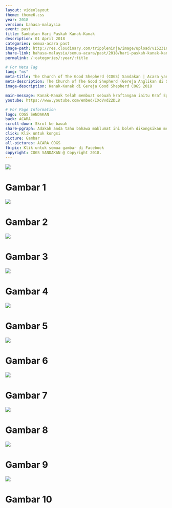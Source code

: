 ```yaml
---
layout: videolayout
theme: theme6.css
year: 2018
version: bahasa-malaysia
event: past
title: Sambutan Hari Paskah Kanak-Kanak
description: 01 April 2018
categories: semua-acara past
image-path: http://res.cloudinary.com/trippleninja/image/upload/v1523165983/Hari%20Paskah/PK_1.jpg
share-link: bahasa-malaysia/semua-acara/past/2018/hari-paskah-kanak-kanak
permalink: /:categories/:year/:title

# For Meta Tag
lang: "ms"
meta-title: The Church of The Good Shepherd (COGS) Sandakan | Acara yang Sudah Berlalu - Sambutan Hari Paskah dan Hari Jadi Sekolah Minggu kanak-kanak BM 2018
meta-description: The Church of The Good Shepherd (Gereja Anglikan di Sandakan) | Kanak-Kanak telah membuat sebuah kraftangan iaitu Kraf Egg Surprise dan juga diadakan sambutan Harijadi yang lahir dari bulan Januari sehingga bulan April
image-description: Kanak-Kanak di Gereja Good Shepherd COGS 2018

main-message: Kanak-Kanak telah membuat sebuah kraftangan iaitu Kraf Egg Surprise dan juga diadakan sambutan Harijadi yang lahir dari bulan Januari sehingga bulan April
youtube: https://www.youtube.com/embed/IXoVvd22DL8

# For Page Information
logo: COGS SANDAKAN
back: ACARA
scroll-down: Skrol ke bawah
share-pgraph: Adakah anda tahu bahawa maklumat ini boleh dikongsikan melalui Facebook, Twitter, GooglePlus dan Whatsapp? Klik butang di bawah, kongsi dan jemput rakan-rakan atau keluarga anda untuk menyertai acara ini!
click: Klik untuk kongsi
picture: Gambar
all-pictures: ACARA COGS
fb-pic: Klik untuk semua gambar di Facebook
copyright: COGS SANDAKAN @ Copyright 2018.
---
```

<div class="slide active"><img src="http://res.cloudinary.com/trippleninja/image/upload/v1523165980/Hari%20Paskah/pk_2.jpg">
    <div class="pic-container">
        <h1 class="slide-heading">
            Gambar 1
        </h1>
    </div>
</div>
<div class="slide pic2"><img src="http://res.cloudinary.com/trippleninja/image/upload/v1523165975/Hari%20Paskah/pk_3.jpg">
    <div class="pic-container">
        <h1 class="slide-heading">
            Gambar 2
        </h1>
    </div>
</div>
<div class="slide pic3"><img src="http://res.cloudinary.com/trippleninja/image/upload/v1523165973/Hari%20Paskah/pk_4.jpg">
    <div class="pic-container">
        <h1 class="slide-heading">
            Gambar 3
        </h1>
    </div>
</div>
<div class="slide pic4"><img src="http://res.cloudinary.com/trippleninja/image/upload/v1523165968/Hari%20Paskah/pk_5.jpg">
    <div class="pic-container">
        <h1 class="slide-heading">
            Gambar 4
        </h1>
    </div>
</div>
<div class="slide pic5"><img src="http://res.cloudinary.com/trippleninja/image/upload/v1523165980/Hari%20Paskah/pk_6.jpg">
    <div class="pic-container">
        <h1 class="slide-heading">
            Gambar 5
        </h1>
    </div>
</div>
<div class="slide pic6"><img src="http://res.cloudinary.com/trippleninja/image/upload/v1523165989/Hari%20Paskah/pk_7.jpg">
    <div class="pic-container">
        <h1 class="slide-heading">
            Gambar 6
        </h1>
    </div>
</div>
<div class="slide pic7"><img src="http://res.cloudinary.com/trippleninja/image/upload/v1523166001/Hari%20Paskah/pk_8.jpg">
    <div class="pic-container">
        <h1 class="slide-heading">
            Gambar 7
        </h1>
    </div>
</div>
<div class="slide pic8"><img src="http://res.cloudinary.com/trippleninja/image/upload/v1523166001/Hari%20Paskah/pk_9.jpg">
    <div class="pic-container">
        <h1 class="slide-heading">
            Gambar 8
        </h1>
    </div>
</div>
<div class="slide pic9"><img src="http://res.cloudinary.com/trippleninja/image/upload/v1523165990/Hari%20Paskah/pk_12.jpg">
    <div class="pic-container">
        <h1 class="slide-heading">
            Gambar 9
        </h1>
    </div>
</div>
<div class="slide pic10"><img src="http://res.cloudinary.com/trippleninja/image/upload/v1523165983/Hari%20Paskah/PK_1.jpg">
    <div class="pic-container">
        <h1 class="slide-heading">
            Gambar 10
        </h1>
    </div>
</div>
